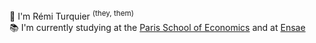 👋 I'm Rémi Turquier <sup>(they, them)</sup>  
📚 I'm currently studying at the [Paris School of Economics](http://parisschoolofeconomics.eu/)
and at [Ensae](http://ensae.fr/)  

<!---
rturquier/rturquier is a ✨ special ✨ repository because its `README.md` (this file) appears on your GitHub profile.
You can click the Preview link to take a look at your changes.
--->
